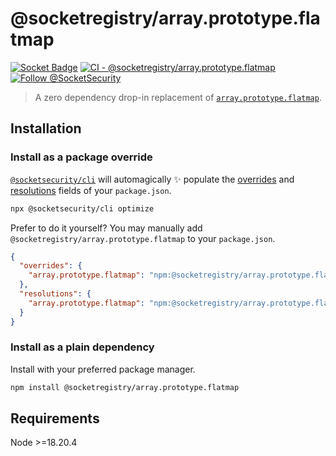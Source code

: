 # @socketregistry/array.prototype.flatmap

[![Socket Badge](https://socket.dev/api/badge/npm/package/@socketregistry/array.prototype.flatmap)](https://socket.dev/npm/package/@socketregistry/array.prototype.flatmap)
[![CI - @socketregistry/array.prototype.flatmap](https://github.com/SocketDev/socket-registry-js/actions/workflows/test.yml/badge.svg)](https://github.com/SocketDev/socket-registry-js/actions/workflows/test.yml)
[![Follow @SocketSecurity](https://img.shields.io/twitter/follow/SocketSecurity?style=social)](https://twitter.com/SocketSecurity)

> A zero dependency drop-in replacement of
> [`array.prototype.flatmap`](https://www.npmjs.com/package/array.prototype.flatmap).

## Installation

### Install as a package override

[`@socketsecurity/cli`](https://www.npmjs.com/package/@socketsecurity/cli) will
automagically :sparkles: populate the
[overrides](https://docs.npmjs.com/cli/v9/configuring-npm/package-json#overrides)
and [resolutions](https://yarnpkg.com/configuration/manifest#resolutions) fields
of your `package.json`.

```sh
npx @socketsecurity/cli optimize
```

Prefer to do it yourself? You may manually add
`@socketregistry/array.prototype.flatmap` to your `package.json`.

```json
{
  "overrides": {
    "array.prototype.flatmap": "npm:@socketregistry/array.prototype.flatmap@^1"
  },
  "resolutions": {
    "array.prototype.flatmap": "npm:@socketregistry/array.prototype.flatmap@^1"
  }
}
```

### Install as a plain dependency

Install with your preferred package manager.

```sh
npm install @socketregistry/array.prototype.flatmap
```

## Requirements

Node &gt;=18.20.4
